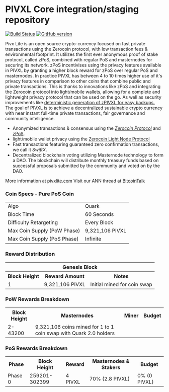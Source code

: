 PIVXL Core integration/staging repository
=====================================

[![Build Status](https://travis-ci.org/PIVXL-Project/PIVXL.svg?branch=master)](https://travis-ci.org/PIVXL-Project/PIVXL) [![GitHub version](https://badge.fury.io/gh/PIVXL-Project%2FPIVX.svg)](https://badge.fury.io/gh/PIVXL-Project%2FPIVX)

Pivx Lite is an open source crypto-currency focused on fast private transactions using the Zerocoin protocol, with low transaction fees & environmental footprint.  It utilizes the first ever anonymous proof of stake protocol, called zPoS, combined with regular PoS and masternodes for securing its network. zPoS incentivises using the privacy features available in PIVXL by granting a higher block reward for zPoS over regular PoS and masternodes. In practice PIVXL has between 4 to 10 times higher use of it's privacy features in comparison to other coins that combine public and private transactions. This is thanks to innovations like zPoS and integrating the Zerocoin protocol into light/mobile wallets, allowing for a complete and lightweight privacy protocol that can be used on the go. As well as security improvements like [deterministic generation of zPIVXL for easy backups.](https://www.reddit.com/r/pivxl/comments/8gbjf7/how_to_use_deterministic_zerocoin_generation/)
The goal of PIVXL is to achieve a decentralized sustainable crypto currency with near instant full-time private transactions, fair governance and community intelligence.
- Anonymized transactions & consensus using the [_Zerocoin Protocol_](http://www.pivxl.org/zpiv) and [zPoS](https://pivxl.org/zpos/).
- light/mobile wallet privacy using the [Zerocoin Light Node Protocol](https://pivxl.org/wp-content/uploads/2018/11/Zerocoin_Light_Node_Protocol.pdf)
- Fast transactions featuring guaranteed zero confirmation transactions, we call it _SwiftX_.
- Decentralized blockchain voting utilizing Masternode technology to form a DAO. The blockchain will distribute monthly treasury funds based on successful proposals submitted by the community and voted on by the DAO.

More information at [pivxlite.com](http://www.pivxlite.com) Visit our ANN thread at [BitcoinTalk](https://bitcointalk.org/index.php?topic=5222955.msg53767306#msg53767306)

### Coin Specs - Pure PoS Coin
<table>
<tr><td>Algo</td><td>Quark</td></tr>
<tr><td>Block Time</td><td>60 Seconds</td></tr>
<tr><td>Difficulty Retargeting</td><td>Every Block</td></tr>
<tr><td>Max Coin Supply (PoW Phase)</td><td>9,321,106 PIVXL</td></tr>
<tr><td>Max Coin Supply (PoS Phase)</td><td>Infinite</td></tr>
</table>


### Reward Distribution

<table>
<th colspan=4>Genesis Block</th>
<tr><th>Block Height</th><th>Reward Amount</th><th>Notes</th></tr>
<tr><td>1</td><td>9,321,106 PIVXL</td><td>Initial mined for coin swap </tr>
</table>

### PoW Rewards Breakdown

<table>
<th>Block Height</th><th>Masternodes</th><th>Miner</th><th>Budget</th>
<tr><td>2-43200</td><td>9,321,106 coins mined for 1 to 1 coin swap with Quark 2.0 holders
</table>

### PoS Rewards Breakdown

<table>
<th>Phase</th><th>Block Height</th><th>Reward</th><th>Masternodes & Stakers</th><th>Budget</th>
<tr><td>Phase 0</td><td>259201-302399</td><td>4 PIVXL</td><td>70% (2.8 PIVXL)</td><td>0% (0 PIVXL)</td></tr>

